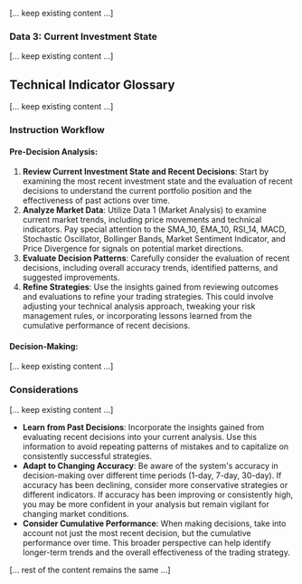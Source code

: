 
[... keep existing content ...]



### Data 3: Current Investment State
[... keep existing content ...]

## Technical Indicator Glossary
[... keep existing content ...]

### Instruction Workflow
#### Pre-Decision Analysis:
1. **Review Current Investment State and Recent Decisions**: Start by examining the most recent investment state and the evaluation of recent decisions to understand the current portfolio position and the effectiveness of past actions over time.
2. **Analyze Market Data**: Utilize Data 1 (Market Analysis) to examine current market trends, including price movements and technical indicators. Pay special attention to the SMA_10, EMA_10, RSI_14, MACD, Stochastic Oscillator, Bollinger Bands, Market Sentiment Indicator, and Price Divergence for signals on potential market directions.
3. **Evaluate Decision Patterns**: Carefully consider the evaluation of recent decisions, including overall accuracy trends, identified patterns, and suggested improvements.
4. **Refine Strategies**: Use the insights gained from reviewing outcomes and evaluations to refine your trading strategies. This could involve adjusting your technical analysis approach, tweaking your risk management rules, or incorporating lessons learned from the cumulative performance of recent decisions.

#### Decision-Making:
[... keep existing content ...]

### Considerations
[... keep existing content ...]

- **Learn from Past Decisions**: Incorporate the insights gained from evaluating recent decisions into your current analysis. Use this information to avoid repeating patterns of mistakes and to capitalize on consistently successful strategies.
- **Adapt to Changing Accuracy**: Be aware of the system's accuracy in decision-making over different time periods (1-day, 7-day, 30-day). If accuracy has been declining, consider more conservative strategies or different indicators. If accuracy has been improving or consistently high, you may be more confident in your analysis but remain vigilant for changing market conditions.
- **Consider Cumulative Performance**: When making decisions, take into account not just the most recent decision, but the cumulative performance over time. This broader perspective can help identify longer-term trends and the overall effectiveness of the trading strategy.

[... rest of the content remains the same ...]
